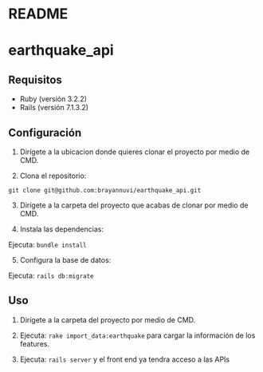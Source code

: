# README

# earthquake_api

## Requisitos

- Ruby (versión 3.2.2)
- Rails (versión 7.1.3.2)

## Configuración

1. Dirígete a la ubicacion donde quieres clonar el proyecto por medio de CMD.

2. Clona el repositorio: 

`git clone git@github.com:brayannuvi/earthquake_api.git`

3. Dirígete a la carpeta del proyecto que acabas de clonar por medio de CMD.

4. Instala las dependencias:

Ejecuta: `bundle install`

5. Configura la base de datos:

Ejecuta: `rails db:migrate`

## Uso

1. Dirígete a la carpeta del proyecto por medio de CMD.

2. Ejecuta: `rake import_data:earthquake` para cargar la información de los features.

3. Ejecuta: `rails server` y el front end ya tendra acceso a las APIs

